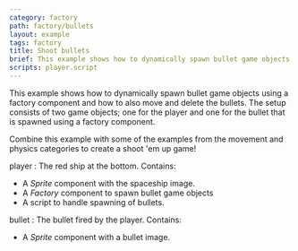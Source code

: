 ```yaml
---
category: factory
path: factory/bullets
layout: example
tags: factory
title: Shoot bullets
brief: This example shows how to dynamically spawn bullet game objects using a factory component.
scripts: player.script
---
```


This example shows how to dynamically spawn bullet game objects using a factory component and how to also move and delete the bullets. The setup consists of two game objects; one for the player and one for the bullet that is spawned using a factory component.

Combine this example with some of the examples from the movement and physics categories to create a shoot 'em up game!

player
: The red ship at the bottom. Contains:
  - A *Sprite* component with the spaceship image.
  - A *Factory* component to spawn bullet game objects
  - A script to handle spawning of bullets.

bullet
: The bullet fired by the player. Contains:
  - A *Sprite* component with a bullet image.
